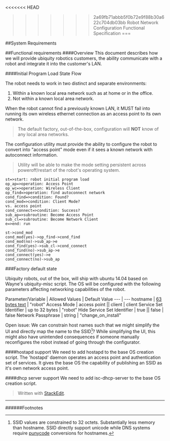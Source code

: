 <<<<<<< HEAD
<script src="bin/flowchart-1.4.0.js">

=======
<script src="raphael-min.js"><
<script src="flowchart-latest.js"></script>
>>>>>>> 2a69fb71abbb5f0b72e9f88b30a622c704db03bb
Robot Network Configuration Functional Specification
===

##System Requirements

##Functional requirements 
####Overview
This document  describes how we will provide ubiquity robotics customers, the ability communicate with a robot and integrate it into the customer's LAN.

####Initial Program Load State Flow

The robot needs to work in two distinct and separate environments:

 1. Within a known local area network such as at home or in the office.
 2. Not within a known local area network.

When the robot cannot find a previously known LAN, it MUST fail into running its own wireless ethernet connection as an access point to its own network.  

> The default factory, out-of-the-box, configuration will **NOT** know of any local area networks.

The configuration utility must provide the ability to configure the robot to convert into "access point" mode even if it sees a known network with autoconnect information.

> Utility will be able to make the mode setting persistent across poweroff/restart of the robot's operating system.

```flow
st=>start: robot initial program load
op_ap=>operation: Access Point
op_wc=>operation: Wireless Client
op_find=>operation: find autoconnect network
cond_find=>condition: Found?
cond_mod=>condition: Client Mode? 
vs. access point
cond_connect=>condition: Success?
sub_ap=>subroutine: Become Access Point
sub_cl=>subroutine: Become Network Client
e=>end: run

st->cond_mod
cond_mod(yes)->op_find->cond_find
cond_mod(no)->sub_ap->e
cond_find(yes)->sub_cl->cond_connect
cond_find(no)->sub_ap->e
cond_connect(yes)->e
cond_connect(no)->sub_ap
```

###Factory default state

Ubiquity robots, out of the box, will ship with ubuntu 14.04 based on Wayne's ubiquity-misc script.  The OS will be configured with the following parameters affecting networking capabilities of the robot.

Parameter/Variable | Allowed Values | Default Value
--- | ---
hostname | [63 bytes text](https://tools.ietf.org/html/rfc1123#page-13) | "robot"
Access Mode | access point \|\| client | client
Service Set Identifier | up to 32 bytes | "robot"
Hide Service Set Identifier | true \|\| false | false
Network Passphrase | string | "change_on_install"

Open issue:  We can constrain host names such that we might simplify the UI and directly map the name to the SSID[^1]?  While simplifying the UI, this might also have unintended consequences if someone manually reconfigures the robot instead of going through the configurator.

####hostapd support
We need to add hostapd to the base OS creation script.  The 'hostapd' daemon operates an access point and authentication set of services.  It gives the base OS the capability of publishing an SSID as it's own network access point. 

####dhcp server support
We need to add isc-dhcp-server to the base OS creation script.  

> Written with [StackEdit](https://stackedit.io/).

***

######Footnotes
[^1]: SSID values are constrained to 32 octets.  Substantially less memory than hostname.  SSID directly support unicode while DNS systems require [punycode](https://tools.ietf.org/html/rfc3492) conversions for hostnames.

